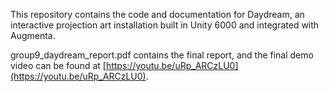This repository contains the code and documentation for Daydream, an interactive projection art installation built in Unity 6000 and integrated with Augmenta. 

group9_daydream_report.pdf contains the final report, and the final demo video can be found at [https://youtu.be/uRp_ARCzLU0](https://youtu.be/uRp_ARCzLU0).
